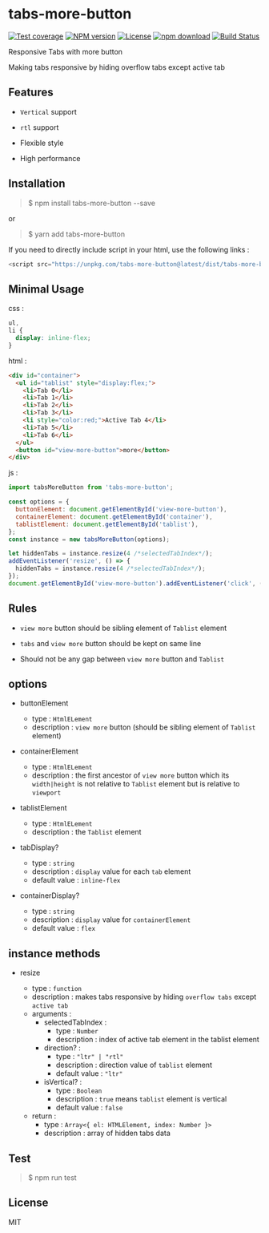 # tabs-more-button

[![Test coverage](https://codecov.io/gh/dev-javascript/tabs-more-button/graph/badge.svg?token=GT1LU074L2)](https://codecov.io/gh/dev-javascript/tabs-more-button) [![NPM version](http://img.shields.io/npm/v/tabs-more-button.svg?style=flat-square)](http://npmjs.org/package/tabs-more-button) [![License](http://img.shields.io/npm/l/tabs-more-button.svg?style=flat-square)](LICENSE) [![npm download](https://img.shields.io/npm/dm/tabs-more-button.svg?style=flat-square)](https://npmjs.org/package/tabs-more-button) [![Build Status](https://travis-ci.org/ly-components/tabs-more-button.png)](https://travis-ci.org/ly-components/tabs-more-button)

Responsive Tabs with more button

Making tabs responsive by hiding overflow tabs except active tab

## Features

- `Vertical` support

- `rtl` support

- Flexible style

- High performance

## Installation

> $ npm install tabs-more-button --save

or

> $ yarn add tabs-more-button

If you need to directly include script in your html, use the following links :

```js
<script src="https://unpkg.com/tabs-more-button@latest/dist/tabs-more-button.min.js"></script>
```

## Minimal Usage

css :

```css
ul,
li {
  display: inline-flex;
}
```

html :

```html
<div id="container">
  <ul id="tablist" style="display:flex;">
    <li>Tab 0</li>
    <li>Tab 1</li>
    <li>Tab 2</li>
    <li>Tab 3</li>
    <li style="color:red;">Active Tab 4</li>
    <li>Tab 5</li>
    <li>Tab 6</li>
  </ul>
  <button id="view-more-button">more</button>
</div>
```

js :

```js
import tabsMoreButton from 'tabs-more-button';

const options = {
  buttonElement: document.getElementById('view-more-button'),
  containerElement: document.getElementById('container'),
  tablistElement: document.getElementById('tablist'),
};
const instance = new tabsMoreButton(options);

let hiddenTabs = instance.resize(4 /*selectedTabIndex*/);
addEventListener('resize', () => {
  hiddenTabs = instance.resize(4 /*selectedTabIndex*/);
});
document.getElementById('view-more-button').addEventListener('click', () => console.table(hiddenTabs));
```

## Rules

- `view more` button should be sibling element of `Tablist` element

- `tabs` and `view more` button should be kept on same line

- Should not be any gap between `view more` button and `Tablist`

## options

- buttonElement

  - type : `HtmlELement`
  - description : `view more` button (should be sibling element of `Tablist` element)

- containerElement

  - type : `HtmlELement`
  - description : the first ancestor of `view more` button which its `width|height` is not relative to `Tablist` element but is relative to `viewport`

- tablistElement

  - type : `HtmlELement`
  - description : the `Tablist` element

- tabDisplay?

  - type : `string`
  - description : `display` value for each `tab` element
  - default value : `inline-flex`

- containerDisplay?

  - type : `string`
  - description : `display` value for `containerElement`
  - default value : `flex`

## instance methods

- resize

  - type : `function`
  - description : makes tabs responsive by hiding `overflow tabs` except `active tab`
  - arguments :
    - selectedTabIndex :
      - type : `Number`
      - description : index of active tab element in the tablist element
    - direction? :
      - type : `"ltr" | "rtl"`
      - description : direction value of `tablist` element
      - default value : `"ltr"`
    - isVertical? :
      - type : `Boolean`
      - description : `true` means `tablist` element is vertical
      - default value : `false`
  - return :
    - type : `Array<{ el: HTMLElement, index: Number }>`
    - description : array of hidden tabs data

## Test

> $ npm run test

## License

MIT

